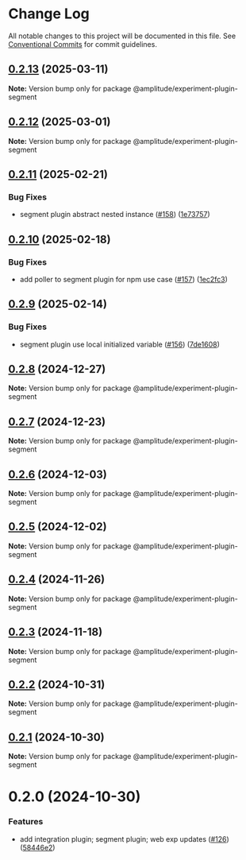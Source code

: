 # Change Log

All notable changes to this project will be documented in this file.
See [Conventional Commits](https://conventionalcommits.org) for commit guidelines.

## [0.2.13](https://github.com/amplitude/experiment-js-client/compare/@amplitude/experiment-plugin-segment@0.2.12...@amplitude/experiment-plugin-segment@0.2.13) (2025-03-11)

**Note:** Version bump only for package @amplitude/experiment-plugin-segment





## [0.2.12](https://github.com/amplitude/experiment-js-client/compare/@amplitude/experiment-plugin-segment@0.2.11...@amplitude/experiment-plugin-segment@0.2.12) (2025-03-01)

**Note:** Version bump only for package @amplitude/experiment-plugin-segment





## [0.2.11](https://github.com/amplitude/experiment-js-client/compare/@amplitude/experiment-plugin-segment@0.2.10...@amplitude/experiment-plugin-segment@0.2.11) (2025-02-21)


### Bug Fixes

* segment plugin abstract nested instance ([#158](https://github.com/amplitude/experiment-js-client/issues/158)) ([1e73757](https://github.com/amplitude/experiment-js-client/commit/1e73757bae98dfd8af1761c5e7c77ee7d1989fe0))





## [0.2.10](https://github.com/amplitude/experiment-js-client/compare/@amplitude/experiment-plugin-segment@0.2.9...@amplitude/experiment-plugin-segment@0.2.10) (2025-02-18)


### Bug Fixes

* add poller to segment plugin for npm use case ([#157](https://github.com/amplitude/experiment-js-client/issues/157)) ([1ec2fc3](https://github.com/amplitude/experiment-js-client/commit/1ec2fc332b44790dfd01d1d4a3e43cd0be0a738f))





## [0.2.9](https://github.com/amplitude/experiment-js-client/compare/@amplitude/experiment-plugin-segment@0.2.8...@amplitude/experiment-plugin-segment@0.2.9) (2025-02-14)


### Bug Fixes

* segment plugin use local initialized variable ([#156](https://github.com/amplitude/experiment-js-client/issues/156)) ([7de1608](https://github.com/amplitude/experiment-js-client/commit/7de16086a8ad9fb1b5a44c2179d3b794021bf199))





## [0.2.8](https://github.com/amplitude/experiment-js-client/compare/@amplitude/experiment-plugin-segment@0.2.7...@amplitude/experiment-plugin-segment@0.2.8) (2024-12-27)

**Note:** Version bump only for package @amplitude/experiment-plugin-segment





## [0.2.7](https://github.com/amplitude/experiment-js-client/compare/@amplitude/experiment-plugin-segment@0.2.6...@amplitude/experiment-plugin-segment@0.2.7) (2024-12-23)

**Note:** Version bump only for package @amplitude/experiment-plugin-segment





## [0.2.6](https://github.com/amplitude/experiment-js-client/compare/@amplitude/experiment-plugin-segment@0.2.5...@amplitude/experiment-plugin-segment@0.2.6) (2024-12-03)

**Note:** Version bump only for package @amplitude/experiment-plugin-segment





## [0.2.5](https://github.com/amplitude/experiment-js-client/compare/@amplitude/experiment-plugin-segment@0.2.4...@amplitude/experiment-plugin-segment@0.2.5) (2024-12-02)

**Note:** Version bump only for package @amplitude/experiment-plugin-segment





## [0.2.4](https://github.com/amplitude/experiment-js-client/compare/@amplitude/experiment-plugin-segment@0.2.3...@amplitude/experiment-plugin-segment@0.2.4) (2024-11-26)

**Note:** Version bump only for package @amplitude/experiment-plugin-segment





## [0.2.3](https://github.com/amplitude/experiment-js-client/compare/@amplitude/experiment-plugin-segment@0.2.2...@amplitude/experiment-plugin-segment@0.2.3) (2024-11-18)

**Note:** Version bump only for package @amplitude/experiment-plugin-segment





## [0.2.2](https://github.com/amplitude/experiment-js-client/compare/@amplitude/experiment-plugin-segment@0.2.1...@amplitude/experiment-plugin-segment@0.2.2) (2024-10-31)

**Note:** Version bump only for package @amplitude/experiment-plugin-segment





## [0.2.1](https://github.com/amplitude/experiment-js-client/compare/@amplitude/experiment-plugin-segment@0.2.0...@amplitude/experiment-plugin-segment@0.2.1) (2024-10-30)

**Note:** Version bump only for package @amplitude/experiment-plugin-segment





# 0.2.0 (2024-10-30)


### Features

* add integration plugin; segment plugin; web exp updates ([#126](https://github.com/amplitude/experiment-js-client/issues/126)) ([58446e2](https://github.com/amplitude/experiment-js-client/commit/58446e2f8af0e41a8dcd9c759d53b60f041c70c2))
